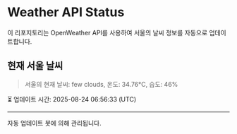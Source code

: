 
# Weather API Status

이 리포지토리는 OpenWeather API를 사용하여 서울의 날씨 정보를 자동으로 업데이트합니다.

## 현재 서울 날씨
> 서울의 현재 날씨: few clouds, 온도: 34.76°C, 습도: 46%

⏳ 업데이트 시간: 2025-08-24 06:56:33 (UTC)

---
자동 업데이트 봇에 의해 관리됩니다.
